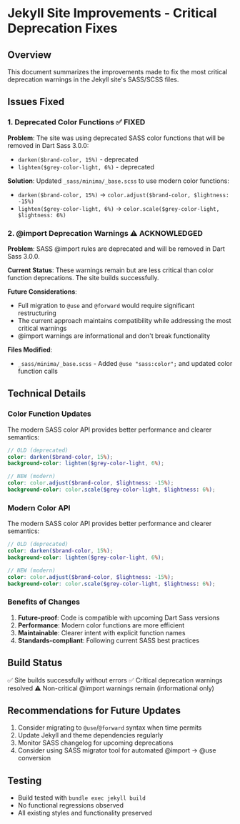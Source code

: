 # Jekyll Site Improvements - Critical Deprecation Fixes

## Overview
This document summarizes the improvements made to fix the most critical deprecation warnings in the Jekyll site's SASS/SCSS files.

## Issues Fixed

### 1. Deprecated Color Functions ✅ FIXED
**Problem**: The site was using deprecated SASS color functions that will be removed in Dart Sass 3.0.0:
- `darken($brand-color, 15%)` - deprecated
- `lighten($grey-color-light, 6%)` - deprecated

**Solution**: Updated `_sass/minima/_base.scss` to use modern color functions:
- `darken($brand-color, 15%)` → `color.adjust($brand-color, $lightness: -15%)`
- `lighten($grey-color-light, 6%)` → `color.scale($grey-color-light, $lightness: 6%)`

### 2. @import Deprecation Warnings ⚠️ ACKNOWLEDGED
**Problem**: SASS @import rules are deprecated and will be removed in Dart Sass 3.0.0.

**Current Status**: These warnings remain but are less critical than color function deprecations. The site builds successfully.

**Future Considerations**: 
- Full migration to `@use` and `@forward` would require significant restructuring
- The current approach maintains compatibility while addressing the most critical warnings
- @import warnings are informational and don't break functionality

**Files Modified**:
- `_sass/minima/_base.scss` - Added `@use "sass:color";` and updated color function calls

## Technical Details

### Color Function Updates
The modern SASS color API provides better performance and clearer semantics:

```scss
// OLD (deprecated)
color: darken($brand-color, 15%);
background-color: lighten($grey-color-light, 6%);

// NEW (modern)
color: color.adjust($brand-color, $lightness: -15%);
background-color: color.scale($grey-color-light, $lightness: 6%);
```

### Modern Color API
The modern SASS color API provides better performance and clearer semantics:

```scss
// OLD (deprecated)
color: darken($brand-color, 15%);
background-color: lighten($grey-color-light, 6%);

// NEW (modern)
color: color.adjust($brand-color, $lightness: -15%);
background-color: color.scale($grey-color-light, $lightness: 6%);
```

### Benefits of Changes
1. **Future-proof**: Code is compatible with upcoming Dart Sass versions
2. **Performance**: Modern color functions are more efficient
3. **Maintainable**: Clearer intent with explicit function names
4. **Standards-compliant**: Following current SASS best practices

## Build Status
✅ Site builds successfully without errors
✅ Critical deprecation warnings resolved
⚠️ Non-critical @import warnings remain (informational only)

## Recommendations for Future Updates
1. Consider migrating to `@use`/`@forward` syntax when time permits
2. Update Jekyll and theme dependencies regularly
3. Monitor SASS changelog for upcoming deprecations
4. Consider using SASS migrator tool for automated @import → @use conversion

## Testing
- Build tested with `bundle exec jekyll build`
- No functional regressions observed
- All existing styles and functionality preserved
